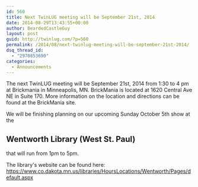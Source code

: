 ```yaml
---
id: 560
title: Next TwinLUG meeting will be September 21st, 2014
date: 2014-08-29T13:43:55+00:00
author: BeardedCastleGuy
layout: post
guid: http://twinlug.com/?p=560
permalink: /2014/08/next-twinlug-meeting-will-be-september-21st-2014/
dsq_thread_id:
  - "2970853690"
categories:
  - Announcements
---
```

The next TwinLUG meeting will be September 21st, 2014 from 1:30 to 4 pm at Brickmania in Minneapolis, MN. BrickMania is located at 1620 Central Ave NE in Suite 170. More information on the location and directions can be found at the BrickMania site.

We will be finishing planning on our upcoming Sunday October 5th show at the

## Wentworth Library (West St. Paul)

that will run from <span id="yui_3_15_0_1_1409334320605_3216">1pm to 5pm.</span>

The library's website can be found here: https://www.co.dakota.mn.us/libraries/HoursLocations/Wentworth/Pages/default.aspx

&nbsp;